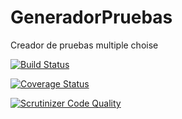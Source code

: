 # GeneradorPruebas
Creador de pruebas multiple choise

[![Build Status](https://travis-ci.org/Ignaciopetru/GeneradorPruebas.svg?branch=master)](https://travis-ci.org/Ignaciopetru/GeneradorPruebas)

[![Coverage Status](https://coveralls.io/repos/github/Ignaciopetru/GeneradorPruebas/badge.svg?branch=master)](https://coveralls.io/github/Ignaciopetru/GeneradorPruebas?branch=master)

[![Scrutinizer Code Quality](https://scrutinizer-ci.com/g/Ignaciopetru/GeneradorPruebas/badges/quality-score.png?b=master)](https://scrutinizer-ci.com/g/Ignaciopetru/GeneradorPruebas/?branch=master)
